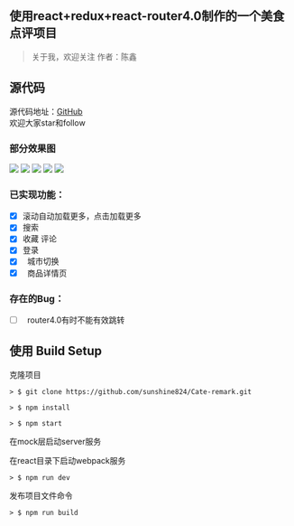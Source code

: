 ## 使用react+redux+react-router4.0制作的一个美食点评项目

> 关于我，欢迎关注
  作者：陈鑫
  
## 源代码
源代码地址：[GitHub](https://github.com/921227965/vue-musicApp)  
欢迎大家star和follow

### 部分效果图
![](https://github.com/sunshine824/Cate-remark/blob/master/src/static/images/1.png)
![](https://github.com/sunshine824/Cate-remark/blob/master/src/static/images/2.png)
![](https://github.com/sunshine824/Cate-remark/blob/master/src/static/images/3.png)
![](https://github.com/sunshine824/Cate-remark/blob/master/src/static/images/4.png)
![](https://github.com/sunshine824/Cate-remark/blob/master/src/static/images/5.png)

### 已实现功能：

- [x]   滚动自动加载更多，点击加载更多
- [x]   搜索
- [x]   收藏 评论
- [x]   登录
- [x]   城市切换
- [x]   商品详情页

### 存在的Bug：
- [ ]   router4.0有时不能有效跳转

## 使用 Build Setup
克隆项目

```
> $ git clone https://github.com/sunshine824/Cate-remark.git
```

```
> $ npm install
```

```
> $ npm start
```

在mock层启动server服务


在react目录下启动webpack服务

```
> $ npm run dev
```

发布项目文件命令

```
> $ npm run build
```
